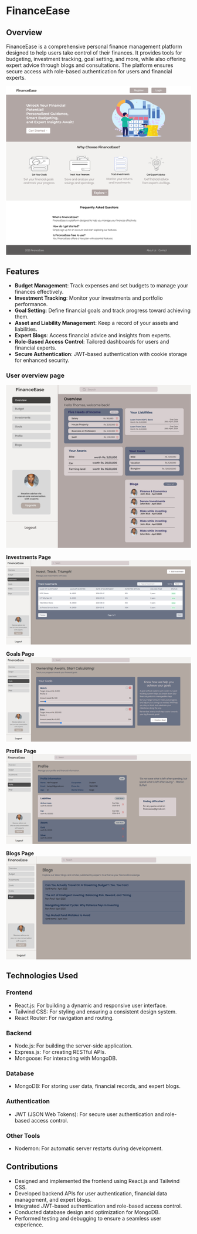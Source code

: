 # FinanceEase

## Overview
FinanceEase is a comprehensive personal finance management platform designed to help users take control of their finances. It provides tools for budgeting, investment tracking, goal setting, and more, while also offering expert advice through blogs and consultations. The platform ensures secure access with role-based authentication for users and financial experts.

![FinanceEase Overview](client/public/LandingPage.png "FinanceEase Overview")

## Features
- **Budget Management**: Track expenses and set budgets to manage your finances effectively.
- **Investment Tracking**: Monitor your investments and portfolio performance.
- **Goal Setting**: Define financial goals and track progress toward achieving them.
- **Asset and Liability Management**: Keep a record of your assets and liabilities.
- **Expert Blogs**: Access financial advice and insights from experts.
- **Role-Based Access Control**: Tailored dashboards for users and financial experts.
- **Secure Authentication**: JWT-based authentication with cookie storage for enhanced security.

### **User overview page**

![Overview Page](client/public/OverviewPage.jpg "Overview Page")

**Investments Page**
![Investments Page](client/public/InvestmentPage.png "Investments Page")

**Goals Page**
![Goals Page](client/public/GoalPage.png "Budget Page")

**Profile Page**
![Profile Page](client/public/ProfilePage.png "Profile Page")

**Blogs Page**
![Blogs Page](client/public/BlogPage.png "Blogs Page")


## Technologies Used
### Frontend
- React.js: For building a dynamic and responsive user interface.
- Tailwind CSS: For styling and ensuring a consistent design system.
- React Router: For navigation and routing.
### Backend
- Node.js: For building the server-side application.
- Express.js: For creating RESTful APIs.
- Mongoose: For interacting with MongoDB.
### Database
- MongoDB: For storing user data, financial records, and expert blogs.
### Authentication
- JWT (JSON Web Tokens): For secure user authentication and role-based access control.
### Other Tools
- Nodemon: For automatic server restarts during development.

## Contributions
- Designed and implemented the frontend using React.js and Tailwind CSS.
- Developed backend APIs for user authentication, financial data management, and expert blogs.
- Integrated JWT-based authentication and role-based access control.
- Conducted database design and optimization for MongoDB.
- Performed testing and debugging to ensure a seamless user experience.
